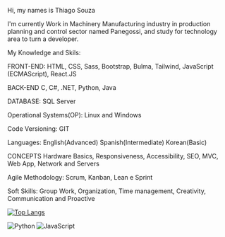 Hi, my names is Thiago Souza

I'm currently Work in Machinery Manufacturing industry in production planning and control sector named Panegossi, and study for technology area to turn a developer.  

My Knowledge and  Skils:

FRONT-END:
HTML, CSS, Sass, Bootstrap, Bulma, Tailwind, JavaScript (ECMAScript), React.JS

BACK-END
 C, C#, .NET, Python, Java

DATABASE:
SQL Server

Operational Systems(OP): 
Linux and Windows  

Code Versioning:
GIT

Languages:
English(Advanced)
Spanish(Intermediate)
Korean(Basic)  

CONCEPTS
Hardware Basics, Responsiveness, Accessibility, SEO, MVC, Web App, Network and Servers

Agile Methodology:
Scrum, Kanban, Lean e Sprint

Soft Skills: 
Group Work, Organization, Time management, Creativity, Communication and  Proactive


[![Top Langs](https://github-readme-stats.vercel.app/api/top-langs/?username=Thiago-pi-souza&layout=compact&langs_count=7)](https://github.com/anuraghazra/github-readme-stats)

![Python](https://img.shields.io/badge/Python-3776AB?style=flat&logo=python&logoColor=white)
![JavaScript](https://img.shields.io/badge/JavaScript-F7DF1E?style=flat&logo=javascript&logoColor=black)
